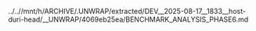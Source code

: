../..//mnt/h/ARCHIVE/.UNWRAP/extracted/DEV__2025-08-17__1833__host-duri-head/__UNWRAP/4069eb25ea/BENCHMARK_ANALYSIS_PHASE6.md